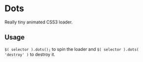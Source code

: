Dots
====

Really tiny animated CSS3 loader.

Usage
-----

`$( selector ).dots();` to spin the loader and `$( selector ).dots( 'destroy' )` to destroy it.
